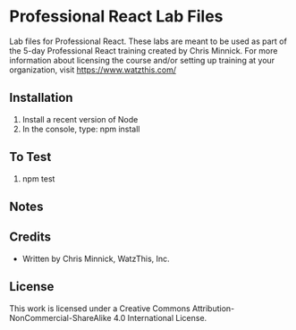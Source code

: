 # Professional React Lab Files

Lab files for Professional React.
These labs are meant to be used as part of 
the 5-day Professional React training created by 
Chris Minnick. For more information about 
licensing the course and/or setting up training 
at your organization, visit https://www.watzthis.com/

## Installation

1. Install a recent version of Node
2. In the console, type: npm install

## To Test

1. npm test


## Notes


## Credits

* Written by Chris Minnick, WatzThis, Inc.

## License

This work is licensed under a Creative Commons Attribution-NonCommercial-ShareAlike 4.0 International License.
